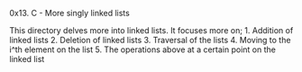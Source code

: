 0x13. C - More singly linked lists

This directory delves more into linked lists. It focuses more on;
	1. Addition of linked lists
	2. Deletion of linked lists
	3. Traversal of the lists
	4. Moving to the i^th element on the list
	5. The operations above at a certain point on the linked list
